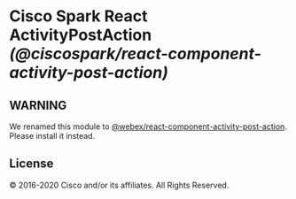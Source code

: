 # Cisco Spark React ActivityPostAction _(@ciscospark/react-component-activity-post-action)_

## WARNING

We renamed this module to [@webex/react-component-activity-post-action](https://www.npmjs.com/package/@webex/react-component-activity-post-action). Please install it instead.

## License

© 2016-2020 Cisco and/or its affiliates. All Rights Reserved.
